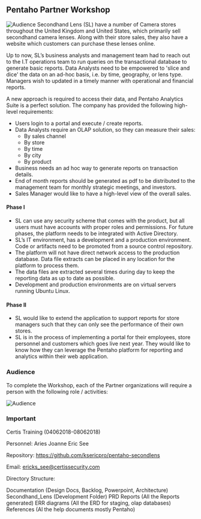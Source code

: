 ## Pentaho Partner Workshop

![Audience](https://jporeilly.github.io/Pentaho-Training/assets/img/secondhand_lens.png)
  Secondhand Lens (SL) have a number of Camera stores throughout the United Kingdom and United States, which primarily sell secondhand camera lenses. Along with their store sales, they also have a website which customers can purchase these lenses online.

  Up to now, SL’s business analysts and management team had to reach out to the I.T operations team to run queries on the transactional database to generate basic reports. Data Analysts need to be empowered to 'slice and dice' the data on an ad-hoc basis, i.e. by time, geography, or lens type. Managers wish to updated in a timely manner with operational and financial reports. 

  A new approach is required to access their data, and Pentaho Analytics Suite is a perfect solution. The company has provided the following high-level requirements:

  * Users login to a portal and execute / create reports.
  * Data Analysts require an OLAP solution, so they can measure their sales:
      - By sales channel
      - By store
      - By time
      - By city
      - By product
  * Business needs an ad hoc way to generate reports on transaction details.
  * End of month reports should be generated as pdf to be distributed to the management team for monthly strategic meetings, and investors.
  * Sales Manager would like to have a high-level view of the overall sales.

#### Phase I
  * SL can use any security scheme that comes with the product, but all users must have accounts with proper roles and permissions. For future phases,     the platform needs to be integrated with Active Directory.
  * SL’s IT environment, has a development and a production environment.  Code or artifacts need to be promoted from a source control repository.
  * The platform will not have direct network access to the production database. Data file extracts can be placed in any location for the platform to      process them.
  * The data files are extracted several times during day to keep the reporting data as up to date as possible.
  * Development and production environments are on virtual servers running Ubuntu Linux.

#### Phase II
  * SL would like to extend the application to support reports for store managers such that they can only see the performance of their own stores.
  * SL is in the process of implementing a portal for their employees, store personnel and customers which goes live next year. They would like to         know how they can leverage the Pentaho platform for reporting and analytics within their web application. 


### Audience
To complete the Workshop, each of the Partner organizations will require a person with the following role / activities:

![Audience](https://jporeilly.github.io/Pentaho-Training/assets/img/audience.png)

### Important
Certis Training
(04062018-08062018)

Personnel:
Aries
Joanne
Eric See

Repository:
https://github.com/ksericpro/pentaho-secondlens

Email:
ericks_see@certissecurity.com

Directory Structure:

Documentation (Design Docs, Backlog, Powerpoint, Architecture)
Secondhand_Lens (Development Folder)
PRD Reports (All the Reports generated)
ERR diagrams (All the ERD for staging, olap databases)
References (Al the help documents mostly Pentaho)

